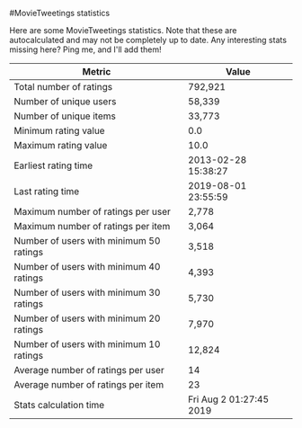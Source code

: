 #MovieTweetings statistics

Here are some MovieTweetings statistics. Note that these are autocalculated and may not be completely up to date. Any interesting stats missing here? Ping me, and I'll add them!

Metric | Value
--- | ---
Total number of ratings                 | 792,921
Number of unique users                  | 58,339
Number of unique items                  | 33,773
Minimum rating value                    | 0.0
Maximum rating value                    | 10.0
Earliest rating time                    | 2013-02-28 15:38:27
Last rating time                        | 2019-08-01 23:55:59
Maximum number of ratings per user      | 2,778
Maximum number of ratings per item      | 3,064
Number of users with minimum 50 ratings | 3,518
Number of users with minimum 40 ratings | 4,393
Number of users with minimum 30 ratings | 5,730
Number of users with minimum 20 ratings | 7,970
Number of users with minimum 10 ratings | 12,824
Average number of ratings per user      | 14
Average number of ratings per item      | 23
Stats calculation time                  | Fri Aug  2 01:27:45 2019

